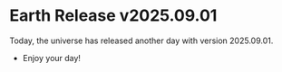 # Earth Release v2025.09.01
Today, the universe has released another day with version 2025.09.01.
- Enjoy your day!
